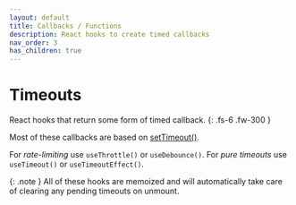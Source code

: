 ```yaml
---
layout: default
title: Callbacks / Functions
description: React hooks to create timed callbacks
nav_order: 3
has_children: true
---
```


# Timeouts

React hooks that return some form of timed callback.
{: .fs-6 .fw-300 }

Most of these callbacks are based on [setTimeout()][timeout-mdn].

For *rate-limiting* use `useThrottle()` or `useDebounce()`. For *pure timeouts* use `useTimeout()` or `useTimeoutEffect()`.

{: .note }
All of these hooks are memoized and will automatically take care of clearing any pending timeouts on unmount.

[timeout-mdn]: https://developer.mozilla.org/en-US/docs/Web/API/setTimeout
